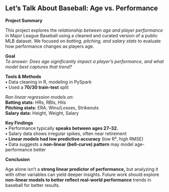## Let’s Talk About Baseball: Age vs. Performance

**Project Summary**

This project explores the *relationship between age and player performance* in Major League Baseball using a cleaned and curated version of a public MLB dataset. We focused on *batting, pitching, and salary stats* to evaluate how performance changes as players age.

**Goal**<br>
*To answer:*
*Does age significantly impact a player’s performance, and what model best captures that trend?*

**Tools & Methods**
<br>	**•** Data cleaning in R, modeling in PySpark
<br>	**•** Used a **70/30 train-test** split      

 *Ran linear regression models on:*
    <br>	**Batting stats:** HRs, RBIs, Hits
    <br>	**Pitching stats:** ERA, Wins/Losses, Strikeouts
    <br>	**Salary data:** Height, Weight, Salary

**Key Findings**
<br>	**•** Performance typically **speaks between ages 27–32.** 
<br>	**•** Salary data shows irregular spikes, often near retirement
<br>	**•**	**Linear models had low predictive accuracy** (low R², high RMSE)
<br>	**•**	Data suggests a **non-linear (bell-curve) pattern** may model age-performance better

**Conclusion**

Age alone isn’t a **strong linear predictor of performance,** but analyzing it with other variables can yield deeper insights. Future work should explore **non-linear models to better reflect real-world performance** trends in baseball for better results.